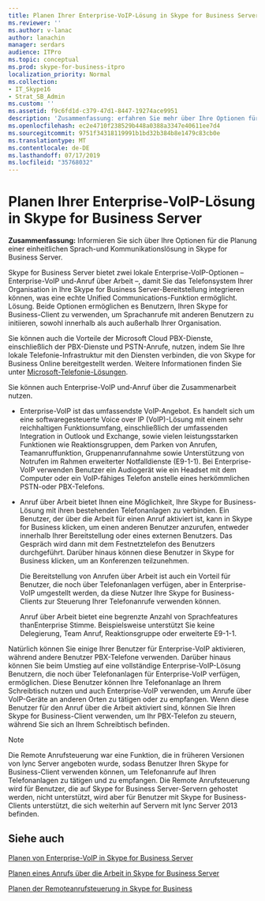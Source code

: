 ```yaml
---
title: Planen Ihrer Enterprise-VoIP-Lösung in Skype for Business Server
ms.reviewer: ''
ms.author: v-lanac
author: lanachin
manager: serdars
audience: ITPro
ms.topic: conceptual
ms.prod: skype-for-business-itpro
localization_priority: Normal
ms.collection:
- IT_Skype16
- Strat_SB_Admin
ms.custom: ''
ms.assetid: f9c6fd1d-c379-47d1-8447-19274ace9951
description: 'Zusammenfassung: erfahren Sie mehr über Ihre Optionen für die Planung einer einheitlichen Sprach-und Kommunikationslösung in Skype for Business Server.'
ms.openlocfilehash: ec2e4710f238529b448a0388a3347e40611ee7d4
ms.sourcegitcommit: 9751f34318119991b1bd32b384b8e1479c83cb0e
ms.translationtype: MT
ms.contentlocale: de-DE
ms.lasthandoff: 07/17/2019
ms.locfileid: "35768032"
---
```

# <a name="plan-your-enterprise-voice-solution-in-skype-for-business-server"></a>Planen Ihrer Enterprise-VoIP-Lösung in Skype for Business Server
 
**Zusammenfassung:** Informieren Sie sich über Ihre Optionen für die Planung einer einheitlichen Sprach-und Kommunikationslösung in Skype for Business Server.
  
Skype for Business Server bietet zwei lokale Enterprise-VoIP-Optionen – Enterprise-VoIP und-Anruf über Arbeit –, damit Sie das Telefonsystem Ihrer Organisation in Ihre Skype for Business Server-Bereitstellung integrieren können, was eine echte Unified Communications-Funktion ermöglicht. Lösung. Beide Optionen ermöglichen es Benutzern, Ihren Skype for Business-Client zu verwenden, um Sprachanrufe mit anderen Benutzern zu initiieren, sowohl innerhalb als auch außerhalb Ihrer Organisation.
  
Sie können auch die Vorteile der Microsoft Cloud PBX-Dienste, einschließlich der PBX-Dienste und PSTN-Anrufe, nutzen, indem Sie Ihre lokale Telefonie-Infrastruktur mit den Diensten verbinden, die von Skype for Business Online bereitgestellt werden. Weitere Informationen finden Sie unter [Microsoft-Telefonie-Lösungen](https://docs.microsoft.com/SkypeForBusiness/hybrid/msft-telephony-solutions).
  
Sie können auch Enterprise-VoIP und-Anruf über die Zusammenarbeit nutzen.
  
- Enterprise-VoIP ist das umfassendste VoIP-Angebot. Es handelt sich um eine softwaregesteuerte Voice over IP (VoIP)-Lösung mit einem sehr reichhaltigen Funktionsumfang, einschließlich der umfassenden Integration in Outlook und Exchange, sowie vielen leistungsstarken Funktionen wie Reaktionsgruppen, dem Parken von Anrufen, Teamanruffunktion, Gruppenanrufannahme sowie Unterstützung von Notrufen im Rahmen erweiterter Notfalldienste (E9-1-1). Bei Enterprise-VoIP verwenden Benutzer ein Audiogerät wie ein Headset mit dem Computer oder ein VoIP-fähiges Telefon anstelle eines herkömmlichen PSTN-oder PBX-Telefons.
    
- Anruf über Arbeit bietet Ihnen eine Möglichkeit, Ihre Skype for Business-Lösung mit ihren bestehenden Telefonanlagen zu verbinden. Ein Benutzer, der über die Arbeit für einen Anruf aktiviert ist, kann in Skype for Business klicken, um einen anderen Benutzer anzurufen, entweder innerhalb Ihrer Bereitstellung oder eines externen Benutzers. Das Gespräch wird dann mit dem Festnetztelefon des Benutzers durchgeführt. Darüber hinaus können diese Benutzer in Skype for Business klicken, um an Konferenzen teilzunehmen.
    
    Die Bereitstellung von Anrufen über Arbeit ist auch ein Vorteil für Benutzer, die noch über Telefonanlagen verfügen, aber in Enterprise-VoIP umgestellt werden, da diese Nutzer Ihre Skype for Business-Clients zur Steuerung Ihrer Telefonanrufe verwenden können.
    
     Anruf über Arbeit bietet eine begrenzte Anzahl von Sprachfeatures thanEnterprise Stimme. Beispielsweise unterstützt Sie keine Delegierung, Team Anruf, Reaktionsgruppe oder erweiterte E9-1-1.
    
Natürlich können Sie einige Ihrer Benutzer für Enterprise-VoIP aktivieren, während andere Benutzer PBX-Telefone verwenden. Darüber hinaus können Sie beim Umstieg auf eine vollständige Enterprise-VoIP-Lösung Benutzern, die noch über Telefonanlagen für Enterprise-VoIP verfügen, ermöglichen. Diese Benutzer können Ihre Telefonanlage an Ihrem Schreibtisch nutzen und auch Enterprise-VoIP verwenden, um Anrufe über VoIP-Geräte an anderen Orten zu tätigen oder zu empfangen. Wenn diese Benutzer für den Anruf über die Arbeit aktiviert sind, können Sie Ihren Skype for Business-Client verwenden, um Ihr PBX-Telefon zu steuern, während Sie sich an Ihrem Schreibtisch befinden.
  
> [!NOTE]
> Die Remote Anrufsteuerung war eine Funktion, die in früheren Versionen von lync Server angeboten wurde, sodass Benutzer Ihren Skype for Business-Client verwenden können, um Telefonanrufe auf Ihren Telefonanlagen zu tätigen und zu empfangen. Die Remote Anrufsteuerung wird für Benutzer, die auf Skype for Business Server-Servern gehostet werden, nicht unterstützt, wird aber für Benutzer mit Skype for Business-Clients unterstützt, die sich weiterhin auf Servern mit lync Server 2013 befinden. 
  
## <a name="see-also"></a>Siehe auch


[Planen von Enterprise-VoIP in Skype for Business Server](enterprise-voice.md)
  
[Planen eines Anrufs über die Arbeit in Skype for Business Server](call-via-work.md)
  
[Planen der Remoteanrufsteuerung in Skype for Business](remote-call-control.md)

